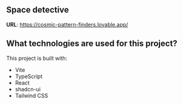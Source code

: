 
## Space detective

**URL**: https://cosmic-pattern-finders.lovable.app/

## What technologies are used for this project?

This project is built with:

- Vite
- TypeScript
- React
- shadcn-ui
- Tailwind CSS
